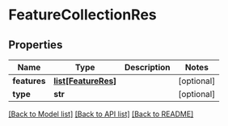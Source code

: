 # FeatureCollectionRes

## Properties
Name | Type | Description | Notes
------------ | ------------- | ------------- | -------------
**features** | [**list[FeatureRes]**](FeatureRes.md) |  | [optional] 
**type** | **str** |  | [optional] 

[[Back to Model list]](../README.md#documentation-for-models) [[Back to API list]](../README.md#documentation-for-api-endpoints) [[Back to README]](../README.md)



